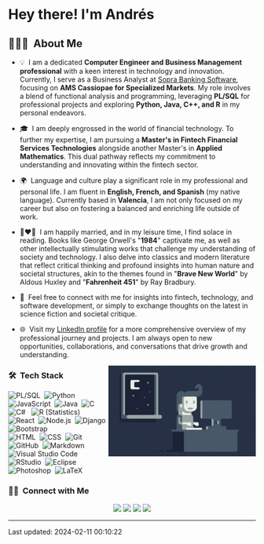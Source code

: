 <h1>Hey there! I'm Andrés</h1>

## 👨🏻‍💻 &nbsp;About Me

- 💡 &nbsp;I am a dedicated **Computer Engineer and Business Management professional** with a keen interest in technology and innovation. Currently, I serve as a Business Analyst at [Sopra Banking Software](https://www.soprabanking.com), focusing on **AMS Cassiopae for Specialized Markets**. My role involves a blend of functional analysis and programming, leveraging **PL/SQL** for professional projects and exploring **Python, Java, C++, and R** in my personal endeavors.

- 🎓 &nbsp;I am deeply engrossed in the world of financial technology. To further my expertise, I am pursuing a **Master's in Fintech Financial Services Technologies** alongside another Master's in **Applied Mathematics**. This dual pathway reflects my commitment to understanding and innovating within the fintech sector.

- 🌍 &nbsp;Language and culture play a significant role in my professional and personal life. I am fluent in **English, French, and Spanish** (my native language). Currently based in **Valencia**, I am not only focused on my career but also on fostering a balanced and enriching life outside of work.

- 👩‍❤️‍👨 &nbsp;I am happily married, and in my leisure time, I find solace in reading. Books like George Orwell's "**1984**" captivate me, as well as other intellectually stimulating works that challenge my understanding of society and technology. I also delve into classics and modern literature that reflect critical thinking and profound insights into human nature and societal structures, akin to the themes found in "**Brave New World**" by Aldous Huxley and "**Fahrenheit 451**" by Ray Bradbury.

- 📢 &nbsp;Feel free to connect with me for insights into fintech, technology, and software development, or simply to exchange thoughts on the latest in science fiction and societal critique. 

- 🌐 &nbsp;Visit my [LinkedIn profile](https://www.linkedin.com/in/andres-aldaz/) for a more comprehensive overview of my professional journey and projects. I am always open to new opportunities, collaborations, and conversations that drive growth and understanding.


<img alt="Night Coding" src="https://raw.githubusercontent.com/AVS1508/AVS1508/master/assets/Night-Coding.gif" align="right"/>

### 🛠 &nbsp;Tech Stack


![PL/SQL](https://img.shields.io/badge/PL%20SQL-Oracle-red?logo=oracle&style=for-the-badge)&nbsp;
![Python](https://img.shields.io/badge/-Python-05122A?style=flat&logo=python)&nbsp;
![JavaScript](https://img.shields.io/badge/-JavaScript-05122A?style=flat&logo=javascript)&nbsp;
![Java](https://img.shields.io/badge/-Java-05122A?style=flat&logo=Java&logoColor=FFA518)&nbsp;
![C](https://img.shields.io/badge/-C-05122A?style=flat&logo=C&logoColor=A8B9CC)&nbsp;
![C#](https://img.shields.io/badge/C-05122A?style=flat&logo=c-sharp) &nbsp;
![R (Statistics)](https://img.shields.io/badge/-R-05122A?style=flat&logo=R&logoColor=276DC3)\
![React](https://img.shields.io/badge/-React-05122A?style=flat&logo=react)&nbsp;
![Node.js](https://img.shields.io/badge/-Node.js-05122A?style=flat&logo=node.js)&nbsp;
![Django](https://img.shields.io/badge/-Django-05122A?style=flat&logo=django&logoColor=092E20)&nbsp;
![Bootstrap](https://img.shields.io/badge/-Bootstrap-05122A?style=flat&logo=bootstrap&logoColor=563D7C)\
![HTML](https://img.shields.io/badge/-HTML-05122A?style=flat&logo=HTML5)&nbsp;
![CSS](https://img.shields.io/badge/-CSS-05122A?style=flat&logo=CSS3&logoColor=1572B6)&nbsp;
![Git](https://img.shields.io/badge/-Git-05122A?style=flat&logo=git)&nbsp;
![GitHub](https://img.shields.io/badge/-GitHub-05122A?style=flat&logo=github)&nbsp;
![Markdown](https://img.shields.io/badge/-Markdown-05122A?style=flat&logo=markdown)\
![Visual Studio Code](https://img.shields.io/badge/-Visual%20Studio%20Code-05122A?style=flat&logo=visual-studio-code&logoColor=007ACC)&nbsp;
![RStudio](https://img.shields.io/badge/-RStudio-05122A?style=flat&logo=rstudio)&nbsp;
![Eclipse](https://img.shields.io/badge/-Eclipse-05122A?style=flat&logo=eclipse-ide&logoColor=2C2255)\
![Photoshop](https://img.shields.io/badge/-Photoshop-05122A?style=flat&logo=adobe-photoshop)&nbsp;
![LaTeX](https://img.shields.io/badge/latex-05122A?style=flat&logo=latex)&nbsp;

### 🤝🏻 &nbsp;Connect with Me

<p align="center">
<a href="http://www.daibeal.me"><img src="https://img.shields.io/badge/-daibeal.me-3423A6?style=flat&logo=Google-Chrome&logoColor=white"/></a>
<a href="https://www.linkedin.com/in/daibeal/"><img src="https://img.shields.io/badge/-Andrés B. Aldaz-0077B5?style=flat&logo=Linkedin&logoColor=white"/></a>
<a href="mailto:andres@daibeal.me?subject=Github%20Profile&body=Hi%20Andr%C3%A9s!%0D%0A%0D%0AI%20would%20like%20to%20send%20you%20a%20message!%0D%0A%0D%0A-%20Att%20(insert%20name)"><img src="https://img.shields.io/badge/-andres@daibeal.me-D14836?style=flat&logo=Gmail&logoColor=white"/></a>
<a href="https://instagram.com/andresbenitess"><img src="https://img.shields.io/badge/-@andresbenitess-E4405F?style=flat&logo=Instagram&logoColor=white"/></a>
</p>

-----
Last updated: 2024-02-11 00:10:22
